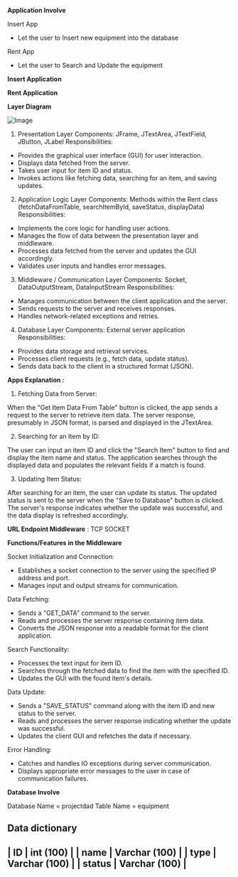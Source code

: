 **Application Involve**

Insert App
- Let the user to Insert new equipment into the database

Rent App
- Let the user to Search and Update the equipment
  
**Insert Application**



**Rent Application**

**Layer Diagram**

![Image](https://github.com/users/AzrulHafiz3099/projects/1/assets/111211731/3430db4b-bcbb-4f25-aafa-e237eff7c7c6)

1. Presentation Layer
Components: JFrame, JTextArea, JTextField, JButton, JLabel
Responsibilities:
- Provides the graphical user interface (GUI) for user interaction.
- Displays data fetched from the server.
- Takes user input for item ID and status.
- Invokes actions like fetching data, searching for an item, and saving updates.

2. Application Logic Layer
Components: Methods within the Rent class (fetchDataFromTable, searchItemById, saveStatus, displayData)
Responsibilities:
- Implements the core logic for handling user actions.
- Manages the flow of data between the presentation layer and middleware.
- Processes data fetched from the server and updates the GUI accordingly.
- Validates user inputs and handles error messages.

3. Middleware / Communication Layer
Components: Socket, DataOutputStream, DataInputStream
Responsibilities:
- Manages communication between the client application and the server.
- Sends requests to the server and receives responses.
- Handles network-related exceptions and retries.

4. Database Layer
Components: External server application
Responsibilities:
- Provides data storage and retrieval services.
- Processes client requests (e.g., fetch data, update status).
- Sends data back to the client in a structured format (JSON).

**Apps Explanation :**

1) Fetching Data from Server:

When the "Get Item Data From Table" button is clicked, the app sends a request to the server to retrieve item data.
The server response, presumably in JSON format, is parsed and displayed in the JTextArea.

2) Searching for an Item by ID:

The user can input an item ID and click the "Search Item" button to find and display the item name and status.
The application searches through the displayed data and populates the relevant fields if a match is found.

3) Updating Item Status:

After searching for an item, the user can update its status.
The updated status is sent to the server when the "Save to Database" button is clicked.
The server's response indicates whether the update was successful, and the data display is refreshed accordingly.

**URL Endpoint Middleware** : TCP SOCKET

**Functions/Features in the Middleware**

Socket Initialization and Connection:

- Establishes a socket connection to the server using the specified IP address and port.
- Manages input and output streams for communication.

Data Fetching:

- Sends a "GET_DATA" command to the server.
- Reads and processes the server response containing item data.
- Converts the JSON response into a readable format for the client application.

Search Functionality:

- Processes the text input for item ID.
- Searches through the fetched data to find the item with the specified ID.
- Updates the GUI with the found item's details.

Data Update:

- Sends a "SAVE_STATUS" command along with the item ID and new status to the server.
- Reads and processes the server response indicating whether the update was successful.
- Updates the client GUI and refetches the data if necessary.

Error Handling:

- Catches and handles IO exceptions during server communication.
- Displays appropriate error messages to the user in case of communication failures.


**Database Involve**

Database Name = projectdad
Table Name = equipment

Data dictionary
----------------------------
| ID      | int (100)      | 
| name    | Varchar (100)  |
| type    | Varchar (100)  |
| status  | Varchar (100)  |
----------------------------
